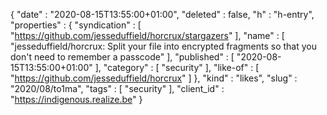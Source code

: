 {
  "date" : "2020-08-15T13:55:00+01:00",
  "deleted" : false,
  "h" : "h-entry",
  "properties" : {
    "syndication" : [ "https://github.com/jesseduffield/horcrux/stargazers" ],
    "name" : [ "jesseduffield/horcrux: Split your file into encrypted fragments so that you don't need to remember a passcode" ],
    "published" : [ "2020-08-15T13:55:00+01:00" ],
    "category" : [ "security" ],
    "like-of" : [ "https://github.com/jesseduffield/horcrux" ]
  },
  "kind" : "likes",
  "slug" : "2020/08/to1ma",
  "tags" : [ "security" ],
  "client_id" : "https://indigenous.realize.be"
}

